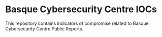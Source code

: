 # Basque Cybersecurity Centre IOCs

This repository contains indicators of compromise related to Basque Cybersecurity Centre Public Reports.


